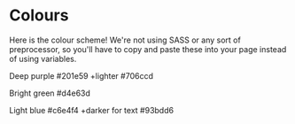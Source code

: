 # Colours

Here is the colour scheme! We're not using SASS or any sort of preprocessor, so you'll have to copy and paste these into your page instead of using variables.

Deep purple #201e59
+lighter #706ccd

Bright green #d4e63d

Light blue #c6e4f4
+darker for text #93bdd6
